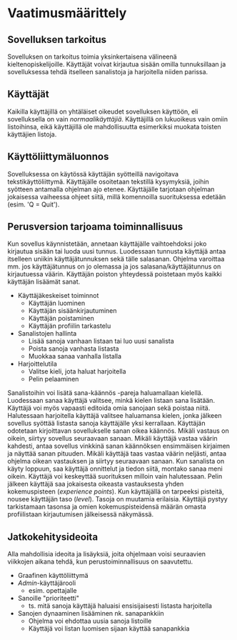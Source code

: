 # Vaatimusmäärittely

## Sovelluksen tarkoitus

Sovelluksen on tarkoitus toimia yksinkertaisena välineenä kieltenopiskelijoille. Käyttäjät voivat kirjautua sisään omilla tunnuksillaan ja sovelluksessa tehdä itselleen sanalistoja ja harjoitella niiden parissa. 


## Käyttäjät

Kaikilla käyttäjillä on yhtäläiset oikeudet sovelluksen käyttöön, eli sovelluksella on vain *normaalikäyttäjiä*. Käyttäjillä on lukuoikeus vain omiin listoihinsa, eikä käyttäjillä ole mahdollisuutta esimerkiksi muokata toisten käyttäjien listoja.

## Käyttöliittymäluonnos

Sovelluksessa on käytössä käyttäjän syötteillä navigoitava tekstikäyttöliittymä. Käyttäjälle osoitetaan tekstillä kysymyksiä, joihin syötteen antamalla ohjelman ajo etenee. Käyttäjälle tarjotaan ohjelman jokaisessa vaiheessa ohjeet siitä, millä komennoilla suorituksessa edetään (esim. 'Q = Quit').

## Perusversion tarjoama toiminnallisuus

Kun sovellus käynnistetään, annetaan käyttäjälle vaihtoehdoksi joko kirjautua sisään tai luoda uusi tunnus. Luodessaan tunnusta käyttäjä antaa itselleen uniikin käyttäjätunnuksen sekä tälle salasanan. Ohjelma varoittaa mm. jos käyttäjätunnus on jo olemassa ja jos salasana/käyttäjätunnus on kirjautuessa väärin. Käyttäjän poiston yhteydessä poistetaan myös kaikki käyttäjän lisäämät sanat.

- Käyttäjäkeskeiset toiminnot
	- Käyttäjän luominen
	- Käyttäjän sisäänkirjautuminen
	- Käyttäjän poistaminen
	- Käyttäjän profiilin tarkastelu
- Sanalistojen hallinta
	- Lisää sanoja vanhaan listaan tai luo uusi sanalista
	- Poista sanoja vanhasta listasta
	- Muokkaa sanaa vanhalla listalla
- Harjoittelutila
	- Valitse kieli, jota haluat harjoitella
	- Pelin pelaaminen  
	
Sanalistoihin voi lisätä sana-käännös -pareja haluamallaan kielellä. Luodessaan sanaa käyttäjä valitsee, minkä kielen listaan sana lisätään. Käyttäjä voi myös vapaasti editoida omia sanojaan sekä poistaa niitä.  
Halutessaan harjoitella käyttäjä valitsee haluamansa kielen, jonka jälkeen sovellus syöttää listasta sanoja käyttäjälle yksi kerrallaan. Käyttäjän odotetaan kirjoittavan sovellukselle sanan oikea käännös. Mikäli vastaus on oikein, siirtyy sovellus seuraavaan sanaan. Mikäli käyttäjä vastaa väärin kahdesti, antaa sovellus vinkkinä sanan käännöksen ensimmäisen kirjaimen ja näyttää sanan pituuden. Mikäli käyttäjä taas vastaa väärin neljästi, antaa ohjelma oikean vastauksen ja siirtyy seuraavaan sanaan. Kun sanalista on käyty loppuun, saa käyttäjä onnittelut ja tiedon siitä, montako sanaa meni oikein. Käyttäjä voi keskeyttää suorituksen milloin vain halutessaan. 
Pelin jälkeen käyttäjä saa jokaisesta oikeasta vastauksesta yhden kokemuspisteen (*experience points*). Kun käyttäjällä on tarpeeksi pisteitä, nousee käyttäjän taso (*level*). Tasoja on muutamia erilaisia. Käyttäjä pystyy tarkistamaan tasonsa ja omien kokemuspisteidensä määrän omasta profiilistaan kirjautumisen jälkeisessä näkymässä. 
	

## Jatkokehitysideoita

Alla mahdollisia ideoita ja lisäyksiä, joita ohjelmaan voisi seuraavien viikkojen aikana tehdä, kun perustoiminnallisuus on saavutettu.
- Graafinen käyttöliittymä
- *Admin*-käyttäjärooli
	- esim. opettajalle
- Sanoille "prioriteetti"
   - ts. mitä sanoja käyttäjä haluaisi ensisijaisesti listasta harjoitella
- Sanojen dynaaminen lisääminen nk. sanapankkiin
    - Ohjelma voi ehdottaa uusia sanoja listoille
    - Käyttäjä voi listan luomisen sijaan käyttää sanapankkia